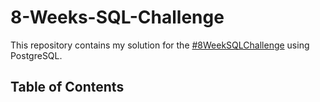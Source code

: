 # 8-Weeks-SQL-Challenge

This repository contains my solution for the [#8WeekSQLChallenge](https://8weeksqlchallenge.com/) using PostgreSQL.

## Table of Contents
